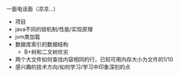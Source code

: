 一面电话面（凉凉...）

+ 项目
+ java不同的锁机制/性能/实现原理
+ jvm类加载
+ 数据库索引的数据结构
    + B+树和二叉树优劣
+ 两个大文件如何查找内容相同的行，已知可用内存大小为文件的1/10
+ 感兴趣的技术方向/如何学习/学习中印象深刻的点
